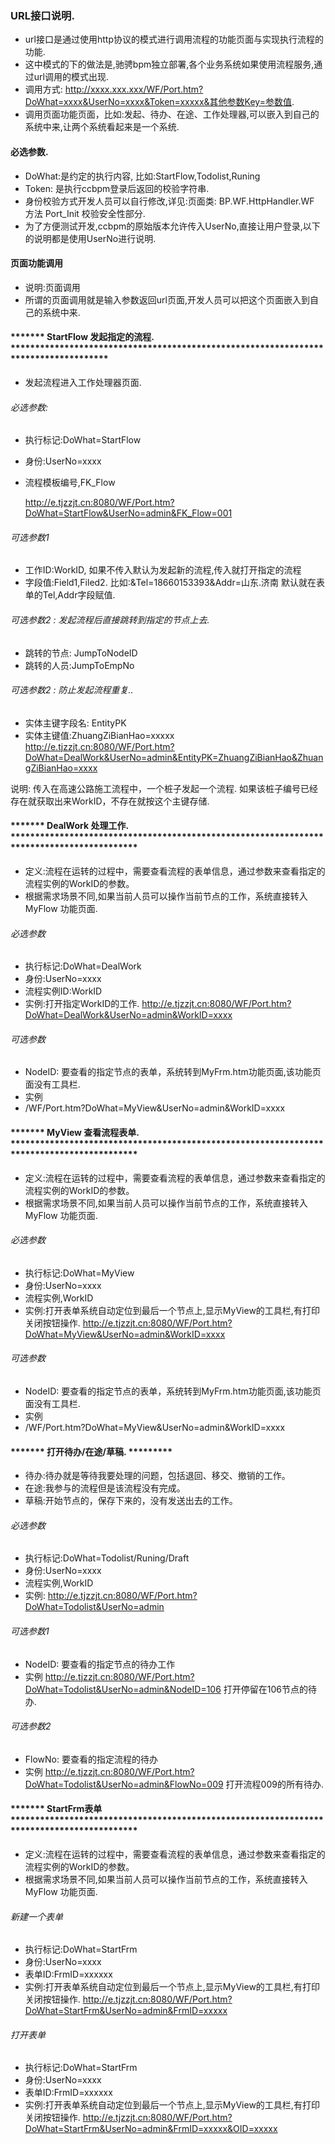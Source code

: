 ﻿### URL接口说明.
- url接口是通过使用http协议的模式进行调用流程的功能页面与实现执行流程的功能.
- 这中模式的下的做法是,驰骋bpm独立部署,各个业务系统如果使用流程服务,通过url调用的模式出现.
- 调用方式: http://xxxx.xxx.xxx/WF/Port.htm?DoWhat=xxxx&UserNo=xxxx&Token=xxxxx&其他参数Key=参数值.
- 调用页面功能页面，比如:发起、待办、在途、工作处理器,可以嵌入到自己的系统中来,让两个系统看起来是一个系统.

#### 必选参数.
- DoWhat:是约定的执行内容, 比如:StartFlow,Todolist,Runing
- Token: 是执行ccbpm登录后返回的校验字符串.
- 身份校验方式开发人员可以自行修改,详见:页面类: BP.WF.HttpHandler.WF 方法 Port_Init 校验安全性部分.
- 为了方便测试开发,ccbpm的原始版本允许传入UserNo,直接让用户登录,以下的说明都是使用UserNo进行说明.

#### 页面功能调用
- 说明:页面调用
- 所谓的页面调用就是输入参数返回url页面,开发人员可以把这个页面嵌入到自己的系统中来.
#### ******* StartFlow 发起指定的流程. ************************************************************************************
- 发起流程进入工作处理器页面.
###### 必选参数:
- 执行标记:DoWhat=StartFlow
- 身份:UserNo=xxxx
- 流程模板编号,FK_Flow

  http://e.tjzzjt.cn:8080/WF/Port.htm?DoWhat=StartFlow&UserNo=admin&FK_Flow=001

###### 可选参数1
- 工作ID:WorkID, 如果不传入默认为发起新的流程,传入就打开指定的流程
- 字段值:Field1,Filed2. 比如:&Tel=18660153393&Addr=山东.济南 默认就在表单的Tel,Addr字段赋值.

###### 可选参数2 : 发起流程后直接跳转到指定的节点上去.
- 跳转的节点: JumpToNodeID
- 跳转的人员:JumpToEmpNo

###### 可选参数2 : 防止发起流程重复..
- 实体主键字段名: EntityPK
- 实体主键值:ZhuangZiBianHao=xxxxx
  http://e.tjzzjt.cn:8080/WF/Port.htm?DoWhat=DealWork&UserNo=admin&EntityPK=ZhuangZiBianHao&ZhuangZiBianHao=xxxx

 说明: 传入在高速公路施工流程中，一个桩子发起一个流程. 如果该桩子编号已经存在就获取出来WorkID，不存在就按这个主键存储.


#### ******* DealWork 处理工作. ******************************************************************************************
- 定义:流程在运转的过程中，需要查看流程的表单信息，通过参数来查看指定的流程实例的WorkID的参数。
- 根据需求场景不同,如果当前人员可以操作当前节点的工作，系统直接转入MyFlow 功能页面.

###### 必选参数
- 执行标记:DoWhat=DealWork
- 身份:UserNo=xxxx
- 流程实例ID:WorkID
- 实例:打开指定WorkID的工作.
  http://e.tjzzjt.cn:8080/WF/Port.htm?DoWhat=DealWork&UserNo=admin&WorkID=xxxx 

###### 可选参数
 - NodeID: 要查看的指定节点的表单，系统转到MyFrm.htm功能页面,该功能页面没有工具栏.
 - 实例
- /WF/Port.htm?DoWhat=MyView&UserNo=admin&WorkID=xxxx


#### ******* MyView 查看流程表单. ******************************************************************************************
- 定义:流程在运转的过程中，需要查看流程的表单信息，通过参数来查看指定的流程实例的WorkID的参数。
- 根据需求场景不同,如果当前人员可以操作当前节点的工作，系统直接转入MyFlow 功能页面.

###### 必选参数
- 执行标记:DoWhat=MyView
- 身份:UserNo=xxxx
- 流程实例,WorkID
- 实例:打开表单系统自动定位到最后一个节点上,显示MyView的工具栏,有打印关闭按钮操作.
  http://e.tjzzjt.cn:8080/WF/Port.htm?DoWhat=MyView&UserNo=admin&WorkID=xxxx 

###### 可选参数
 - NodeID: 要查看的指定节点的表单，系统转到MyFrm.htm功能页面,该功能页面没有工具栏.
 - 实例
- /WF/Port.htm?DoWhat=MyView&UserNo=admin&WorkID=xxxx

#### ******* 打开待办/在途/草稿. *********
- 待办:待办就是等待我要处理的问题，包括退回、移交、撤销的工作。
- 在途:我参与的流程但是该流程没有完成。
- 草稿:开始节点的，保存下来的，没有发送出去的工作。

###### 必选参数
- 执行标记:DoWhat=Todolist/Runing/Draft
- 身份:UserNo=xxxx
- 流程实例,WorkID
- 实例:
  http://e.tjzzjt.cn:8080/WF/Port.htm?DoWhat=Todolist&UserNo=admin 

###### 可选参数1
 - NodeID: 要查看的指定节点的待办工作
 - 实例
  http://e.tjzzjt.cn:8080/WF/Port.htm?DoWhat=Todolist&UserNo=admin&NodeID=106 打开停留在106节点的待办.

  ###### 可选参数2
 - FlowNo: 要查看的指定流程的待办
 - 实例
  http://e.tjzzjt.cn:8080/WF/Port.htm?DoWhat=Todolist&UserNo=admin&FlowNo=009 打开流程009的所有待办.
  
#### ******* StartFrm表单  ******************************************************************************************
- 定义:流程在运转的过程中，需要查看流程的表单信息，通过参数来查看指定的流程实例的WorkID的参数。
- 根据需求场景不同,如果当前人员可以操作当前节点的工作，系统直接转入MyFlow 功能页面.

###### 新建一个表单
- 执行标记:DoWhat=StartFrm
- 身份:UserNo=xxxx
- 表单ID:FrmID=xxxxxx
- 实例:打开表单系统自动定位到最后一个节点上,显示MyView的工具栏,有打印关闭按钮操作.
  http://e.tjzzjt.cn:8080/WF/Port.htm?DoWhat=StartFrm&UserNo=admin&FrmID=xxxxx

###### 打开表单
- 执行标记:DoWhat=StartFrm
- 身份:UserNo=xxxx
- 表单ID:FrmID=xxxxxx
- 实例:打开表单系统自动定位到最后一个节点上,显示MyView的工具栏,有打印关闭按钮操作.
  http://e.tjzzjt.cn:8080/WF/Port.htm?DoWhat=StartFrm&UserNo=admin&FrmID=xxxxx&OID=xxxxx
